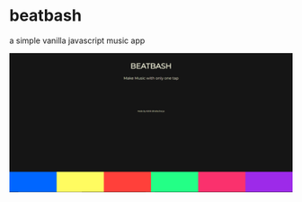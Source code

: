 # beatbash
a simple vanilla javascript music app


![Image of Beat BAsh](https://github.com/abhik-b/beatbash/blob/master/Screenshot%20(3).png)
